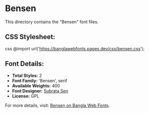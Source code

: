 # Bensen

This directory contains the "Bensen" font files.

## CSS Stylesheet:
css
@import url('https://banglawebfonts.pages.dev/css/bensen.css');


## Font Details:
- **Total Styles:** 2
- **Font Family:** 'Bensen', serif
- **Available Weights:** 400
- **Font Designer:** [Subrata Sen](https://www.subratasen.com/)
- **License:** GPL

For more details, visit: [Bensen on Bangla Web Fonts](https://banglawebfonts.pages.dev/bensen/#about).

